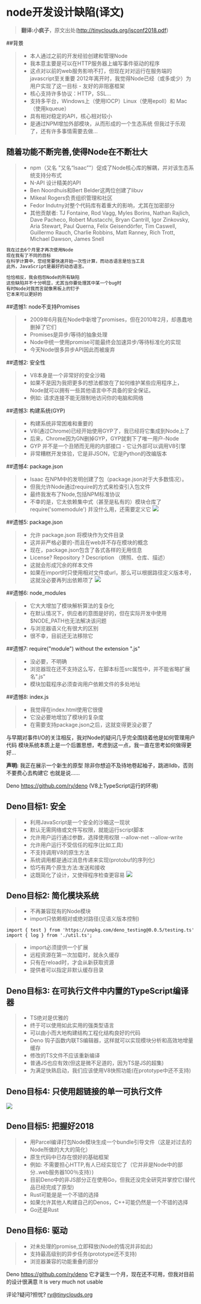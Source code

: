 
# node开发设计缺陷(译文)
> **翻译:小疯子**，原文出处(http://tinyclouds.org/jsconf2018.pdf)

##背景
> - 本人通过之前的开发经验创建和管理Node
> - 我本意主要是可以在HTTP服务器上编写事件驱动的程序
> - 这点对以前的web服务影响不打，但现在对对运行在服务端的javascript至关重要
2012年离开时，我觉得Node已经（或多或少）为用户实现了这一目标 - 友好的非阻塞框架
> - 核心支持许多协议：HTTP，SSL...
> - 支持多平台，Windows上（使用IOCP）Linux（使用epoll）和 Mac（使用kqueue）
> - 具有相对稳定的API，核心相对较小
> - 是通过NPM增加外部模块，从而形成的一个生态系统
但我过于乐观了，还有许多事情需要去做...

## 随着功能不断完善,使得Node在不断壮大
> - npm（又名 "又名“Isaac”"）促成了Node核心库的解耦，并对该生态系统支持分布式
> - N-API 设计精美的API
> - Ben Noordhuis和Bert Belder这两位创建了libuv
> - Mikeal Rogers负责组织管理和社区
> - Fedor Indutny对整个代码库有着重大的影响，尤其在加密部分
> - 其他贡献者: TJ Fontaine, Rod Vagg, Myles Borins, Nathan Rajlich, Dave Pacheco, Robert Mustacchi, Bryan Cantrill, Igor Zinkovsky, Aria Stewart, Paul Querna, Felix Geisendörfer, Tim Caswell, Guillermo Rauch, Charlie Robbins, Matt Ranney, Rich Trott, Michael Dawson, James Snell

```bash
我在过去6个月里才再次使用Node
现在我有了不同的目标
在科学计算中，您经常要快速开始一次性计算，而动态语言是恰当工具
此外，JavaScript是最好的动态语言。

恰恰相反，我会抱怨Node的所有缺陷
这些缺陷并不十分明显，尤其当你要处理其中某一个bug时
有时Node对我而言就像黑板上的钉子
它本来可以更好的
```

##遗憾1: node不支持Promises
> - 2009年6月我在Node中新增了promises，但在2010年2月，却愚蠢地删掉了它们
> - Promises是异步/等待的抽象处理
> - Node中统一使用promise可能最终会加速异步/等待标准化的实现
> - 今天Node很多异步API因此而被废弃

##遗憾2: 安全性
> - V8本身是一个非常好的安全沙箱
> - 如果不是因为我把更多的想法都放在了如何维护某些应用程序上，Node就可以拥有一些其他语言中不具备的安全保证。
> - 例如: 请求连接不能无限制地访问你的电脑和网络

##遗憾3: 构建系统(GYP)
> - 构建系统非常困难和重要的
> - V8(通过Chrome)已经开始使用GYP了，我已经将它集成到Node上了
> - 后来，Chrome因为GN删掉GYP，GYP就剩下了唯一用户-Node
> - GYP 并不是一个丑陋而无用的内部接口 - 它让外部可以调用V8引擎
> - 非常糟糕开发体验，它是非JSON，它是Python的改编版本

##遗憾4: package.json
> - Isaac 在NPM中的发明创建了包（package.json对于大多数情况）。
> - 但我允许Node通过require的方式来检查引入包文件
> - 最终我发布了Node,包括NPM标准协议
> - 不幸的是，它太依赖集中式（甚至是私有的）模块仓库了
require('somemodule') 并没什么用，还需要定义它
![](readImg1/1.png)

##遗憾5: package.json
> - 允许 package.json 将模块作为文件目录
> - 这并非严格必要的-而且在web并不存在模块的概念
> - 现在，package.json包含了各式各样的无用信息
> - License? Repository ? Description （牌照、仓库、描述）
> - 这就会形成冗余的样本文件
> - 如果在import时只使用相对文件或url，那么可以根据路径定义版本号，这就没必要再列出依赖项了
![](readImg1/2.png)

##遗憾6: node_modules
> - 它大大增加了模块解析算法的复杂化
> - 在默认情况下，供应者的意图是好的，但在实际开发中使用$NODE_PATH也无法解决该问题
> - 与浏览器语义化有很大的区别
> - 很不幸，目前还无法移除它

##遗憾7: require("module") without the extension ".js" 
> - 没必要，不明确
> - 浏览器现在还不支持这么写，在脚本标签src属性中，并不能省略扩展名".js"
> - 模块加载程序必须查询用户依赖文件的多处地址

##遗憾8: index.js
> - 我觉得在index.html使用它很傻
> - 它没必要地增加了模块的复杂度
> - 在需要支持package.json之后，这就变得更没必要了

与早期对事件I/O的关注相反，我对Node的疑问几乎完全围绕着他是如何管理用户代码
模块系统本质上是一个后置思想，考虑到这一点，我一直在思考如何做得更好...

**声明:** 我正在展示一个新生的原型
除非你想迫不及待地卷起袖子，跳进lldb，否则不要费心去构建它
也就是说……

Deno https://github.com/ry/deno (V8上TypeScript运行的环境)

## Deno目标1: 安全
> - 利用JavaScript是一个安全的沙箱这一现状
> - 默认无需网络或文件写权限，就能运行script脚本
> - 允许用户运行通过参数，选择使用权限 --allow-net --allow-write
> - 允许用户运行不受信任的程序(比如工具)
> - 不支持调用V8的原生方法
> - 系统调用都是通过消息传递来实现(protobuf的序列化)
> - 恰巧有两个原生方法:发送和接收
> - 这既简化了设计，又使得程序检查更容易
![](readImg1/3.png)

## Deno目标2: 简化模块系统
> - 不再兼容现有的Node模块
> - import只依赖相对或绝对路径(见语义版本控制)
```
import { test } from 'https://unpkg.com/deno_testing@0.0.5/testing.ts'
import { log } from './util.ts';
```
> - import必须提供一个扩展
> - 远程资源在第一次加载时，就永久缓存
> - 只有在reload时，才会从新获取资源
> - 提供者可以指定非默认缓存目录

## Deno目标3: 在可执行文件中内置的TypeScript编译器
> - TS绝对是优雅的
> - 终于可以使用如此实用的强类型语言
> - 可以由小而大地构建结构工程化结构良好的代码
> - Deno 钩子函数内联TS编辑器，这样就可以实现模块分析和高效地增量缓存
> - 修改的TS文件不应该重新编译
> - 普通JS也应有效(但这是微不足道的，因为TS是JS的超集)
> - 为满足快熟启动，我们应该使用V8快照功能(在prototype中还不支持)

## Deno目标4: 只使用超链接的单一可执行文件
![](readImg1/4.png)

## Deno目标5: 把握好2018
> - 用Parcel编译打包Node模块生成一个bundle引导文件（这是对过去的Node所做的大大的简化）
> - 原生代码中已存在恨好的基础框架
> - 例如: 不需要担心HTTP,有人已经实现它了（它并非是Node中的部分..web服务器100％支持）)
> - 目前Deno中的非JS部分正在使用Go，但我还没完全研究并掌控它(替代品已经完成了原型)
> - Rust可能是是一个不错的选择
> - 如果允许其他人构建自己的Denos，C++可能仍然是一个不错的选择
> - Go还是Rust

## Deno目标6: 驱动
> - 对未处理的promise,立即释放(Node的情况并非如此)
> - 支持最高级别的异步任务(prototype还不支持)
> - 浏览器兼容的功能重叠的部分



Deno https://github.com/ry/deno
它才诞生一个月，现在还不可用，但我对目前的设计很满意
It is very much not usable

评论?疑问?担忧? ry@tinyclouds.org